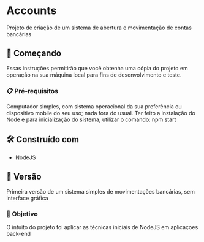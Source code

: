 # Accounts
Projeto de criação de um sistema de abertura e movimentação de contas bancárias

## 🚀 Começando
Essas instruções permitirão que você obtenha uma cópia do projeto em operação na sua máquina local para fins de desenvolvimento e teste.

### 📋 Pré-requisitos
Computador simples, com sistema operacional da sua preferência ou dispositivo mobile do seu uso; nada fora do usual. Ter feito a instalação do Node e para inicialização do sistema, utilizar o comando: npm start

## 🛠️ Construído com
* NodeJS


## 📌 Versão
Primeira versão de um sistema simples de movimentações bancárias, sem interface gráfica

### 🔩 Objetivo
O intuito do projeto foi aplicar as técnicas iniciais de NodeJS em aplicaçoes back-end
